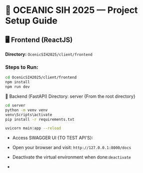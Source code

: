 # 🌊 OCEANIC SIH 2025 — Project Setup Guide

## 🖥️ Frontend (ReactJS)
**Directory:** `OcenicSIH2025/client/frontend`

### Steps to Run:
```bash
cd OcenicSIH2025/client/frontend
npm install
npm run dev
```

🧠 Backend (FastAPI) 
Directory: server
{From the root directory}
```bash
cd server
python -m venv venv
venv\Scripts\activate
pip install -r requirements.txt

uvicorn main:app --reload

```

- Access SWAGGER UI {TO TEST API'S}:
- Open your browser and visit: `http://127.0.0.1:8000/docs`

- Deactivate the virtual environment when done:`deactivate`

- 


